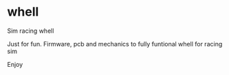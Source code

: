 # whell
Sim racing whell

Just for fun.
Firmware, pcb and mechanics to fully funtional whell for racing sim

Enjoy
